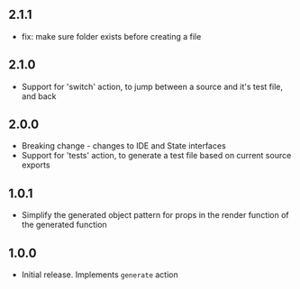 ## 2.1.1

- fix: make sure folder exists before creating a file

## 2.1.0

- Support for 'switch' action, to jump between a source and it's test file, and back

## 2.0.0

- Breaking change - changes to IDE and State interfaces
- Support for 'tests' action, to generate a test file based on current source exports

## 1.0.1

- Simplify the generated object pattern for props in the render function of the generated function

## 1.0.0

- Initial release. Implements `generate` action
